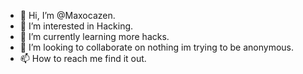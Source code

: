 - 👋 Hi, I’m @Maxocazen.
- 👀 I’m interested in Hacking.
- 🌱 I’m currently learning more hacks.
- 💞️ I’m looking to collaborate on nothing im trying to be anonymous.
- 📫 How to reach me find it out.

<!---
Maxocazen/Maxocazen is a ✨ special ✨ repository because its `README.md` (this file) appears on your GitHub profile.
You can click the Preview link to take a look at your changes.
--->
